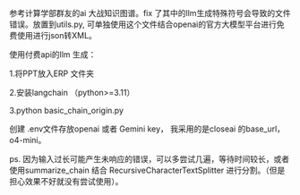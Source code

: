 参考计算学部群友的ai 大战知识图谱。fix 了其中的llm生成特殊符号会导致的文件错误。放置到utils.py, 可单独使用这个文件结合openai的官方大模型平台进行免费使用进行json转XML。



使用付费api的llm 生成：

1.将PPT放入ERP 文件夹

2.安装langchain （python>=3.11）

3.python basic_chain_origin.py



创建 .env文件存放openai 或者 Gemini key， 我采用的是closeai 的base_url，o4-mini。

ps. 因为输入过长可能产生未响应的错误，可以多尝试几遍，等待时间较长，或者使用summarize_chain 结合 RecursiveCharacterTextSplitter 进行分割。（但是担心效果不好就没有尝试使用）。

